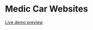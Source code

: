 <h1>Medic Car Websites</h1>
<a href="https://medic-car.cz" target="_blank" rel="noopener noreferrer">Live demo preview</a>
